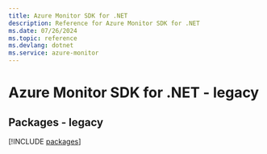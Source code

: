 ```yaml
---
title: Azure Monitor SDK for .NET
description: Reference for Azure Monitor SDK for .NET
ms.date: 07/26/2024
ms.topic: reference
ms.devlang: dotnet
ms.service: azure-monitor
---
```

# Azure Monitor SDK for .NET - legacy
## Packages - legacy
[!INCLUDE [packages](monitor-index.md)]